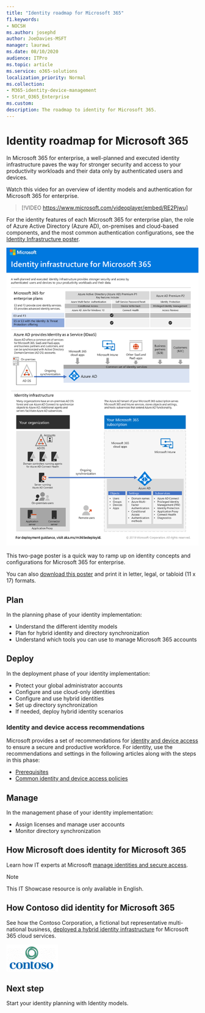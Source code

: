 ```yaml
---
title: "Identity roadmap for Microsoft 365"
f1.keywords:
- NOCSH
ms.author: josephd
author: JoeDavies-MSFT
manager: laurawi
ms.date: 08/10/2020
audience: ITPro
ms.topic: article
ms.service: o365-solutions
localization_priority: Normal
ms.collection: 
- M365-identity-device-management
- Strat_O365_Enterprise
ms.custom:
description: The roadmap to identity for Microsoft 365.
---
```


# Identity roadmap for Microsoft 365

In Microsoft 365 for enterprise, a well-planned and executed identity infrastructure paves the way for stronger security and access to your productivity workloads and their data only by authenticated users and devices.

Watch this video for an overview of identity models and authentication for Microsoft 365 for enterprise.

<p> </p>

> [!VIDEO https://www.microsoft.com/videoplayer/embed/RE2Pjwu]

For the identity features of each Microsoft 365 for enterprise plan, the role of Azure Active Directory (Azure AD), on-premises and cloud-based components, and the most common authentication configurations, see the [Identity Infrastructure poster](../downloads/m365e-identity-infra.pdf).

[![The Identity Infrastructure poster](../downloads/m365e-identity-infra.png)](../downloads/m365e-identity-infra.pdf)

This two-page poster is a quick way to ramp up on identity concepts and configurations for Microsoft 365 for enterprise.

You can also [download this poster](https://github.com/MicrosoftDocs/microsoft-365-docs/raw/public/microsoft-365/downloads/m365e-identity-infra.pdf) and print it in letter, legal, or tabloid (11 x 17) formats.

<!--
Add links to articles after merge
--> 

## Plan

In the planning phase of your identity implementation:

- Understand the different identity models
- Plan for hybrid identity and directory synchronization
- Understand which tools you can use to manage Microsoft 365 accounts

## Deploy

In the deployment phase of your identity implementation:

- Protect your global administrator accounts
- Configure and use cloud-only identities
- Configure and use hybrid identities
- Set up directory synchronization
- If needed, deploy hybrid identity scenarios

### Identity and device access recommendations

Microsoft provides a set of recommendations for [identity and device access](microsoft-365-policies-configurations.md) to ensure a secure and productive workforce. For identity, use the recommendations and settings in the following articles along with the steps in this phase:

- [Prerequisites](identity-access-prerequisites.md)
- [Common identity and device access policies](identity-access-policies.md)

## Manage

In the management phase of your identity implementation:

- Assign licenses and manage user accounts
- Monitor directory synchronization

## How Microsoft does identity for Microsoft 365

Learn how IT experts at Microsoft [manage identities and secure access](https://www.microsoft.com/en-us/itshowcase/managing-user-identities-and-secure-access-at-microsoft).

>[!Note]
>This IT Showcase resource is only available in English.
>

## How Contoso did identity for Microsoft 365

See how the Contoso Corporation, a fictional but representative multi-national business, [deployed a hybrid identity infrastructure](contoso-identity.md) for Microsoft 365 cloud services.

![The Contoso Corporation](../media/contoso-overview/contoso-icon.png)

## Next step

Start your identity planning with Identity models.

